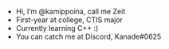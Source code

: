 - Hi, I’m @kamippoina, call me Zeit
- First-year at college, CTIS major
- Currently learning C++ :)
- You can catch me at Discord, Kanade#0625

<!---
kamippoina/kamippoina is a ✨ special ✨ repository because its `README.md` (this file) appears on your GitHub profile.
You can click the Preview link to take a look at your changes.
--->
